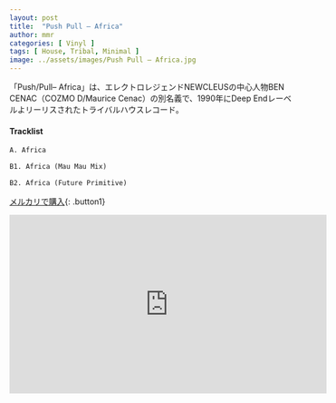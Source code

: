 ```yaml
---
layout: post
title:  "Push Pull – Africa"
author: mmr
categories: [ Vinyl ]
tags: [ House, Tribal, Minimal ]
image: ../assets/images/Push Pull – Africa.jpg
---
```


「Push/Pull– Africa」は、エレクトロレジェンドNEWCLEUSの中心人物BEN CENAC（COZMO D/Maurice Cenac）の別名義で、1990年にDeep Endレーベルよリーリスされたトライバルハウスレコード。

#### Tracklist
```md
A. Africa

B1. Africa (Mau Mau Mix)

B2. Africa (Future Primitive)
```

[メルカリで購入](https://jp.mercari.com/item/m43922737030?afid=6142608987){: .button1}

<iframe width="560" height="315" src="https://www.youtube.com/embed/GoZQgoZA4dA?si=Cctx7HaWBSrQaSp5" title="YouTube video player" frameborder="0" allow="accelerometer; autoplay; clipboard-write; encrypted-media; gyroscope; picture-in-picture; web-share" referrerpolicy="strict-origin-when-cross-origin" allowfullscreen></iframe>
